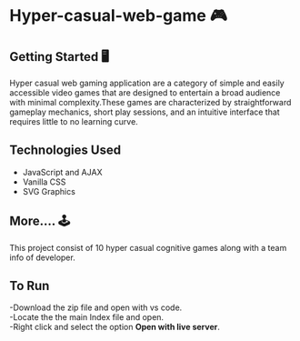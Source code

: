 # Hyper-casual-web-game 🎮
## Getting Started 🖥️ 
Hyper casual web gaming application are a category of simple and easily accessible 
video games that are designed to entertain a broad audience with minimal complexity.These 
games are characterized by straightforward gameplay mechanics, short play sessions, and an 
intuitive interface that requires little to no learning curve.
## Technologies Used
* JavaScript and AJAX
* Vanilla CSS
* SVG Graphics
## More.... 🕹️
This project consist of 10 hyper casual cognitive games along with a team info of developer. 
## To Run
-Download the zip file and open with vs code. <br>
-Locate the the main Index file and open. <br>
-Right click and select the option **Open with live server**.

